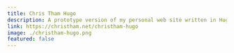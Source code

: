 ```yaml
---
title: Chris Tham Hugo
description: A prototype version of my personal web site written in Hugo and Bootstrap 5 (based on the doks theme).
link: https://christham.net/christham-hugo
image: ./christham-hugo.png
featured: false
---
```

